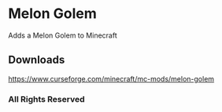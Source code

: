 # Melon Golem

Adds a Melon Golem to Minecraft

## Downloads
https://www.curseforge.com/minecraft/mc-mods/melon-golem

### All Rights Reserved
